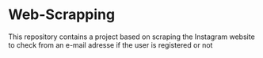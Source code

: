 # Web-Scrapping
This repository contains a project based on scraping the Instagram website to check from an e-mail adresse if the user is registered or not
